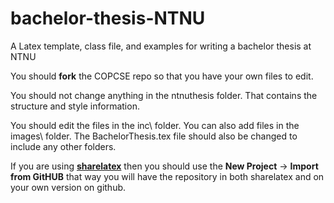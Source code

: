 # bachelor-thesis-NTNU
A Latex template, class file, and examples for writing a bachelor thesis at NTNU

You should **fork** the COPCSE repo so that you have your own files to edit.

You should not change anything in the ntnuthesis folder.  That contains the structure and style information.

You should edit the files in the inc\ folder.  You can also add files in the images\ folder.  The BachelorThesis.tex file should also be changed to include any other folders. 

If you are using [**sharelatex**](http://www.sharelatex.com) then you should use the **New Project** -> **Import from GitHUB** that way you will have the repository in both sharelatex and on your own version on github.
